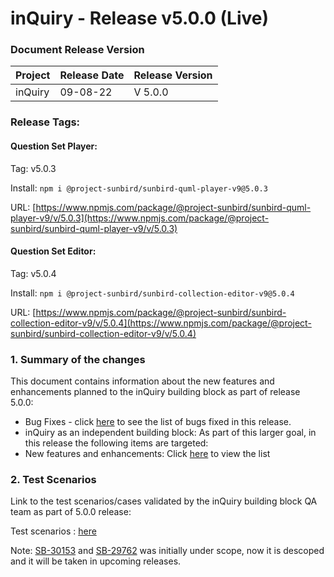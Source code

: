 # inQuiry - Release v5.0.0 (Live)

### Document Release Version

| Project | Release Date | Release Version |
| ------- | ------------ | --------------- |
| inQuiry | 09-08-22     | V 5.0.0         |

### Release Tags:

#### Question Set Player:

Tag: v5.0.3

Install: `npm i @project-sunbird/sunbird-quml-player-v9@5.0.3`

URL: [https://www.npmjs.com/package/@project-sunbird/sunbird-quml-player-v9/v/5.0.3](https://www.npmjs.com/package/@project-sunbird/sunbird-quml-player-v9/v/5.0.3)

#### Question Set Editor:

Tag: v5.0.4

Install: `npm i @project-sunbird/sunbird-collection-editor-v9@5.0.4`

URL: [ ](https://www.npmjs.com/package/@project-sunbird/sunbird-collection-editor-v9/v/5.0.4)[https://www.npmjs.com/package/@project-sunbird/sunbird-collection-editor-v9/v/5.0.4](https://www.npmjs.com/package/@project-sunbird/sunbird-collection-editor-v9/v/5.0.4)

### **1. Summary of the changes**&#x20;

This document contains information about the new features and enhancements planned to the inQuiry building block as part of release 5.0.0:

* Bug Fixes - click [here](https://project-sunbird.atlassian.net/issues/?filter=12624) to see the list of bugs fixed in this release.
* inQuiry as an independent building block: As part of this larger goal, in this release the following items are targeted:
* New features and enhancements:  Click [here](https://project-sunbird.atlassian.net/issues/?filter=12540) to view the list

### 2. Test Scenarios

Link to the test scenarios/cases validated by the inQuiry building block QA team as part of 5.0.0 release:&#x20;

Test scenarios : [here](https://project-sunbird.atlassian.net/wiki/spaces/SunbirdinQuiry/pages/3189932033/R+5.0.0+Test+Scenarios)

Note: [SB-30153](https://project-sunbird.atlassian.net/browse/SB-30153) and [SB-29762](https://project-sunbird.atlassian.net/browse/SB-29762) was initially under scope, now it is descoped and it will be taken in upcoming releases.
